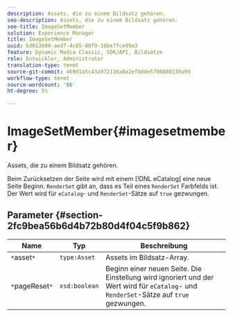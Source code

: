 ```yaml
---
description: Assets, die zu einem Bildsatz gehören.
seo-description: Assets, die zu einem Bildsatz gehören.
seo-title: ImageSetMember
solution: Experience Manager
title: ImageSetMember
uuid: bd013609-aed7-4c85-80f9-16be7fce99a3
feature: Dynamic Media Classic, SDK/API, Bildsätze
role: Entwickler, Administrator
translation-type: tm+mt
source-git-commit: 469d1a5c43a972116a8a2efb0de5708800130a99
workflow-type: tm+mt
source-wordcount: '86'
ht-degree: 5%

---
```



# ImageSetMember{#imagesetmember}

Assets, die zu einem Bildsatz gehören.

Beim Zurücksetzen der Seite wird mit einem [!DNL eCatalog] eine neue Seite Beginn. `RenderSet` gibt an, dass es Teil eines  `RenderSet` Farbfelds ist. Der Wert wird für `eCatalog`- und `RenderSet`-Sätze auf `true` gezwungen.

## Parameter {#section-2fc9bea56b6d4b72b80d4f04c5f9b862}

| Name | Typ | Beschreibung |
|---|---|---|
| `*`asset`*` | `type:Asset` | Assets im Bildsatz-Array. |
| `*`pageReset`*` | `xsd:boolean` | Beginn einer neuen Seite. Die Einstellung wird ignoriert und der Wert wird für `eCatalog`- und `RenderSet`-Sätze auf `true` gezwungen. |

